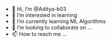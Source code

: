 - 👋 Hi, I’m @Aditya-b03
- 👀 I’m interested in learning
- 🌱 I’m currently learning ML Algorithms
- 💞️ I’m looking to collaborate on ...
- 📫 How to reach me ...

<!---
Aditya-b03/Aditya-b03 is a ✨ special ✨ repository because its `README.md` (this file) appears on your GitHub profile.
You can click the Preview link to take a look at your changes.
--->
